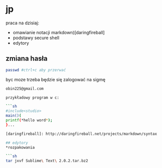 jp
==

praca na dzisiaj:


* omawianie notacji markdown)[daringfireball]
* podstawy secure shell
* edytory



## zmiana hasła

```sh
passwd #ctrl+c aby przerwać
```

byc moze trzeba będzie się zalogować na sigmę

```sh
obin225@gmail.com

przykładowy program w c:

```sh
#include<studio>
main()(
printf(*hello word*);
}...

[daringfireball]: http://daringfireball.net/projects/markdown/syntax

## edytory
*rozpakowania

```sh
tar jxvf Sublime\ Text\ 2.0.2.tar.bz2

